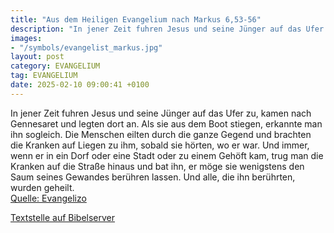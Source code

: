 ```yaml
---
title: "Aus dem Heiligen Evangelium nach Markus 6,53-56"
description: "In jener Zeit fuhren Jesus und seine Jünger auf das Ufer zu, kamen nach Gennesaret und legten dort an. Als sie aus dem Boot stiegen, erkannte man ihn sogleich. Die Menschen eilten durch die ganze Gegend und brachten die Kranken auf Liegen zu ihm, sobald sie hörten, wo er war. Und...."
images:
- "/symbols/evangelist_markus.jpg"
layout: post
category: EVANGELIUM
tag: EVANGELIUM
date: 2025-02-10 09:00:41 +0100
---
```

In jener Zeit fuhren Jesus und seine Jünger auf das Ufer zu, kamen nach Gennesaret und legten dort an.
Als sie aus dem Boot stiegen, erkannte man ihn sogleich.
Die Menschen eilten durch die ganze Gegend und brachten die Kranken auf Liegen zu ihm, sobald sie hörten, wo er war.
Und immer, wenn er in ein Dorf oder eine Stadt oder zu einem Gehöft kam, trug man die Kranken auf die Straße hinaus und bat ihn, er möge sie wenigstens den Saum seines Gewandes berühren lassen.<!--more--> Und alle, die ihn berührten, wurden geheilt.<br>
[Quelle: Evangelizo](https://evangeliumtagfuertag.org/DE/gospel)

[Textstelle auf Bibelserver](https://www.bibleserver.com/EU/Markus6,53-56)
